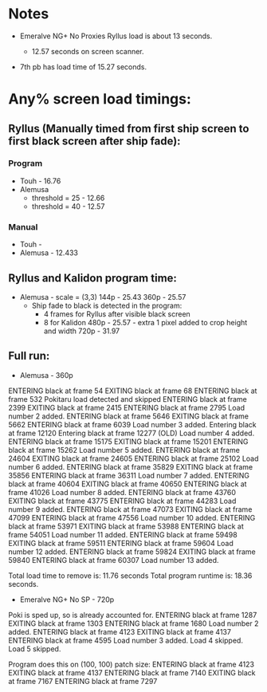 # Notes


- Emeralve NG+ No Proxies Ryllus load is about 13 seconds.
    - 12.57 seconds on screen scanner.

- 7th pb has load time of 15.27 seconds.

# Any% screen load timings:

## Ryllus (Manually timed from first ship screen to first black screen after ship fade):

### Program
- Touh - 16.76
- Alemusa 
    - threshold = 25 - 12.66
    - threshold = 40 - 12.57

### Manual
- Touh - 
- Alemusa - 12.433

## Ryllus and Kalidon program time:
- Alemusa - scale = (3,3) 
144p - 25.43
360p - 25.57
    - Ship fade to black is detected in the program:
        - 4 frames for Ryllus after visible black screen
        - 8 for Kalidon
480p - 25.57 - extra 1 pixel added to crop height and width
720p - 31.97

## Full run:
- Alemusa - 360p

ENTERING black at frame 54
EXITING black at frame 68
ENTERING black at frame 532
Pokitaru load detected and skipped
ENTERING black at frame 2399
EXITING black at frame 2415
ENTERING black at frame 2795
Load number 2 added.
ENTERING black at frame 5646
EXITING black at frame 5662
ENTERING black at frame 6039
Load number 3 added.
Entering black at frame 12120
Entering black at frame 12277
(OLD) Load number 4 added.
ENTERING black at frame 15175
EXITING black at frame 15201
ENTERING black at frame 15262
Load number 5 added.
ENTERING black at frame 24604
EXITING black at frame 24605
ENTERING black at frame 25102
Load number 6 added.
ENTERING black at frame 35829
EXITING black at frame 35856
ENTERING black at frame 36311
Load number 7 added.
ENTERING black at frame 40604
EXITING black at frame 40650
ENTERING black at frame 41026
Load number 8 added.
ENTERING black at frame 43760
EXITING black at frame 43775
ENTERING black at frame 44283
Load number 9 added.
ENTERING black at frame 47073
EXITING black at frame 47099
ENTERING black at frame 47556
Load number 10 added.
ENTERING black at frame 53971
EXITING black at frame 53988
ENTERING black at frame 54051
Load number 11 added.
ENTERING black at frame 59498
EXITING black at frame 59511
ENTERING black at frame 59604
Load number 12 added.
ENTERING black at frame 59824
EXITING black at frame 59840
ENTERING black at frame 60307
Load number 13 added.

Total load time to remove is: 11.76 seconds
Total program runtime is: 18.36 seconds.

- Emeralve NG+ No SP - 720p

Poki is sped up, so is already accounted for.
ENTERING black at frame 1287
EXITING black at frame 1303
ENTERING black at frame 1680
Load number 2 added.
ENTERING black at frame 4123
EXITING black at frame 4137
ENTERING black at frame 4595
Load number 3 added.
Load 4 skipped.
Load 5 skipped.

Program does this on (100, 100) patch size:
ENTERING black at frame 4123
EXITING black at frame 4137
ENTERING black at frame 7140
EXITING black at frame 7167
ENTERING black at frame 7297